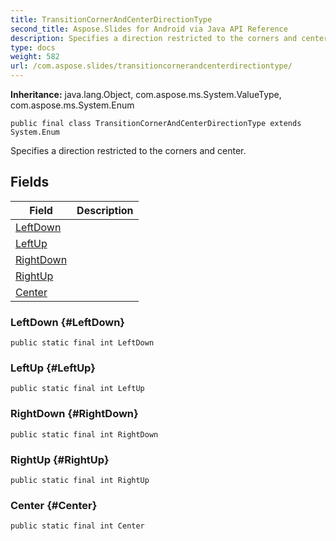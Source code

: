 ```yaml
---
title: TransitionCornerAndCenterDirectionType
second_title: Aspose.Slides for Android via Java API Reference
description: Specifies a direction restricted to the corners and center.
type: docs
weight: 582
url: /com.aspose.slides/transitioncornerandcenterdirectiontype/
---
```

**Inheritance:**
java.lang.Object, com.aspose.ms.System.ValueType, com.aspose.ms.System.Enum
```
public final class TransitionCornerAndCenterDirectionType extends System.Enum
```

Specifies a direction restricted to the corners and center.
## Fields

| Field | Description |
| --- | --- |
| [LeftDown](#LeftDown) |  |
| [LeftUp](#LeftUp) |  |
| [RightDown](#RightDown) |  |
| [RightUp](#RightUp) |  |
| [Center](#Center) |  |
### LeftDown {#LeftDown}
```
public static final int LeftDown
```




### LeftUp {#LeftUp}
```
public static final int LeftUp
```




### RightDown {#RightDown}
```
public static final int RightDown
```




### RightUp {#RightUp}
```
public static final int RightUp
```




### Center {#Center}
```
public static final int Center
```




